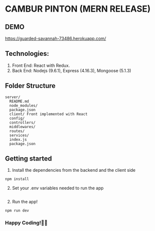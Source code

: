 # CAMBUR PINTON (MERN RELEASE)

## DEMO

https://guarded-savannah-73486.herokuapp.com/

## Technologies:

1. Front End: React with Redux.
2. Back End: Nodejs (9.6.1), Express (4.16.3), Mongoose (5.1.3)

## Folder Structure

```
server/
  README.md
  node_modules/
  package.json
  client/ Front implemented with React
  config/
  controllers/
  middlewares/
  routes/
  services/
  index.js
  package.json
```

## Getting started

1. Install the dependencies from the backend and the client side

```
npm install
```

2. Set your .env variables needed to run the app

```

```

2. Run the app!

```
npm run dev
```

### Happy Coding!👋🏼
